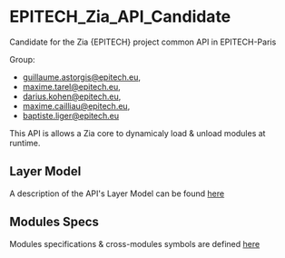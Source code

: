 # EPITECH_Zia_API_Candidate

Candidate for the Zia {EPITECH} project common API in EPITECH-Paris

Group:

- guillaume.astorgis@epitech.eu,
- maxime.tarel@epitech.eu,
- darius.kohen@epitech.eu,
- maxime.cailliau@epitech.eu,
- baptiste.liger@epitech.eu

This API is allows a Zia core to dynamicaly load & unload modules at runtime.

## Layer Model

A description of the API's Layer Model can be found [here](docs/LayerModel.md)

## Modules Specs

Modules specifications & cross-modules symbols are defined [here](docs/Modules.md)
